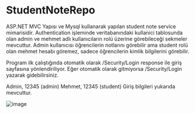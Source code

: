 # StudentNoteRepo
ASP.NET MVC Yapısı ve Mysql kullanarak yapılan student note service mimarisidir.
Authentication işleminde veritabanındaki kullanici tablosunda olan admin ve mehmet adlı kullanıcıların rolü üzerine görebileceği sekmeler mevcuttur.
Admin kullanıcısı öğrencilerin notlarını görebilir ama student rolü olan mehmet hesabı göremez, sadece öğrencilerin kimlik bilgilerini görebilir.

Program ilk çalıştığında otomatik olarak /Security/Login response ile giriş sayfasına yönlendiriliyor. Eğer otomatik olarak gitmiyorsa /Security/Login yazarak gidebilirsiniz.

Admin, 12345 (admin)
Mehmet, 12345 (student)
Giriş bilgileri yukarıda mevcuttur.

![image](https://user-images.githubusercontent.com/50601213/124919744-3f80eb00-dfff-11eb-9b5a-a766f2b93efd.png)

